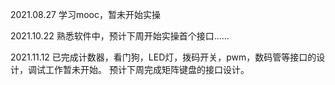 2021.08.27
学习mooc，暂未开始实操


2021.10.22
熟悉软件中，预计下周开始实操首个接口……


2021.11.12
已完成计数器，看门狗，LED灯，拨码开关，pwm，数码管等接口的设计，调试工作暂未开始。
预计下周完成矩阵键盘的接口设计。
